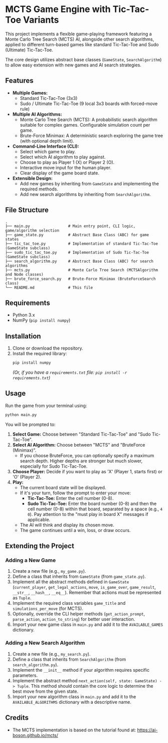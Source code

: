 # MCTS Game Engine with Tic-Tac-Toe Variants

This project implements a flexible game-playing framework featuring a Monte Carlo Tree Search (MCTS) AI, alongside other search algorithms, applied to different turn-based games like standard Tic-Tac-Toe and Sudo (Ultimate) Tic-Tac-Toe.

The core design utilizes abstract base classes (`GameState`, `SearchAlgorithm`) to allow easy extension with new games and AI search strategies.

## Features

*   **Multiple Games:**
    *   Standard Tic-Tac-Toe (3x3)
    *   Sudo / Ultimate Tic-Tac-Toe (9 local 3x3 boards with forced-move rule)
*   **Multiple AI Algorithms:**
    *   Monte Carlo Tree Search (MCTS): A probabilistic search algorithm suitable for complex games. Configurable simulation count per game.
    *   Brute-Force Minimax: A deterministic search exploring the game tree (with optional depth limit).
*   **Command-Line Interface (CLI):**
    *   Select which game to play.
    *   Select which AI algorithm to play against.
    *   Choose to play as Player 1 (X) or Player 2 (O).
    *   Interactive move input for the human player.
    *   Clear display of the game board state.
*   **Extensible Design:**
    *   Add new games by inheriting from `GameState` and implementing the required methods.
    *   Add new search algorithms by inheriting from `SearchAlgorithm`.

## File Structure

```
.
├── main.py                 # Main entry point, CLI logic, game/algorithm selection
├── game_state.py           # Abstract Base Class (ABC) for game states
├── tic_tac_toe.py          # Implementation of standard Tic-Tac-Toe (GameState subclass)
├── sudo_tic_tac_toe.py     # Implementation of Sudo Tic-Tac-Toe (GameState subclass)
├── search_algorithm.py     # Abstract Base Class (ABC) for search algorithms
├── mcts.py                 # Monte Carlo Tree Search (MCTSAlgorithm and Node classes)
├── brute_force_search.py   # Brute-Force Minimax (BruteForceSearch class)
└── README.md               # This file
```

## Requirements

*   Python 3.x
*   NumPy (`pip install numpy`)

## Installation

1.  Clone or download the repository.
2.  Install the required library:
    ```bash
    pip install numpy
    ```
    *(Or, if you have a `requirements.txt` file: `pip install -r requirements.txt`)*

## Usage

Run the game from your terminal using:

```bash
python main.py
```

You will be prompted to:

1.  **Select Game:** Choose between "Standard Tic-Tac-Toe" and "Sudo Tic-Tac-Toe".
2.  **Select AI Algorithm:** Choose between "MCTS" and "BruteForce (Minimax)".
    *   If you choose BruteForce, you can optionally specify a maximum search depth. Higher depths are stronger but much slower, especially for Sudo Tic-Tac-Toe.
3.  **Choose Player:** Decide if you want to play as 'X' (Player 1, starts first) or 'O' (Player 2).
4.  **Play:**
    *   The current board state will be displayed.
    *   If it's your turn, follow the prompt to enter your move:
        *   **Tic-Tac-Toe:** Enter the cell number (0-8).
        *   **Sudo Tic-Tac-Toe:** Enter the board number (0-8) and then the cell number (0-8) within that board, separated by a space (e.g., `4 0`). Pay attention to the "must play in board X" messages if applicable.
    *   The AI will think and display its chosen move.
    *   The game continues until a win, loss, or draw occurs.

## Extending the Project

### Adding a New Game

1.  Create a new file (e.g., `my_game.py`).
2.  Define a class that inherits from `GameState` (from `game_state.py`).
3.  Implement all the abstract methods defined in `GameState` (`current_player`, `get_legal_actions`, `move`, `is_game_over`, `game_result`, `__str__`, `__hash__`, `__eq__`). Remember that actions must be represented as `Tuple`.
4.  Implement the required class variables `game_title` and `simulations_per_move` (for MCTS).
5.  Optionally, override the CLI helper methods (`get_action_prompt`, `parse_action`, `action_to_string`) for better user interaction.
6.  Import your new game class in `main.py` and add it to the `AVAILABLE_GAMES` dictionary.

### Adding a New Search Algorithm

1.  Create a new file (e.g., `my_search.py`).
2.  Define a class that inherits from `SearchAlgorithm` (from `search_algorithm.py`).
3.  Implement the `__init__` method if your algorithm requires specific parameters.
4.  Implement the abstract method `next_action(self, state: GameState) -> Tuple`. This method should contain the core logic to determine the best move from the given state.
5.  Import your new algorithm class in `main.py` and add it to the `AVAILABLE_ALGORITHMS` dictionary with a descriptive name.

## Credits

*   The MCTS implementation is based on the tutorial found at: <https://ai-boson.github.io/mcts/>